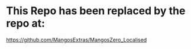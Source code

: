 This Repo has been replaced by the repo at:
======

https://github.com/MangosExtras/MangosZero_Localised
